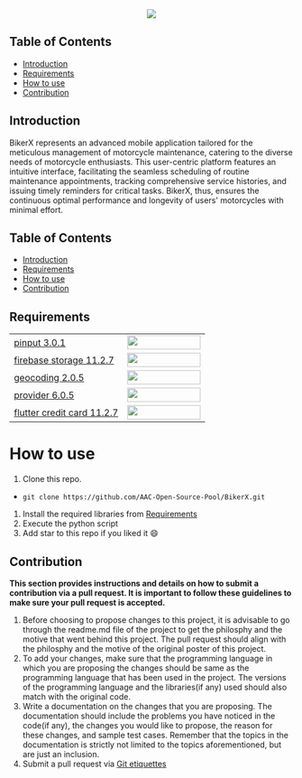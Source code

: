 <div align="center">
 <img src="https://imgur.com/ZrFwZhg.png">
</div>

## Table of Contents
- [Introduction](#introduction) <br>
- [Requirements](#requirements) <br>
- [How to use](#installation-and-usage) <br>
- [Contribution](#contribution)

## Introduction 
BikerX represents an advanced mobile application tailored for the meticulous management of motorcycle maintenance, catering to the diverse needs of motorcycle enthusiasts. This user-centric platform features an intuitive interface, facilitating the seamless scheduling of routine maintenance appointments, tracking comprehensive service histories, and issuing timely reminders for critical tasks. BikerX, thus, ensures the continuous optimal performance and longevity of users' motorcycles with minimal effort.

## Table of Contents
- [Introduction](#introduction) <br>
- [Requirements](#requirements) <br>
- [How to use](#installation-and-usage) <br>
- [Contribution](#contribution)
  
## Requirements
|||
|--|--|
|[pinput 3.0.1](https://www.python.org)|<img src="https://imgur.com/68Q9X2h.png" width="130px" height="25px"></a><br>|
|[firebase storage 11.2.7](https://github.com/flairNLP/flair)|<img src="https://imgur.com/9ZXPj2Q.png" width="130px" height="25px"></a><br>|
|[geocoding 2.0.5](https://streamlit.io)|<img src="https://imgur.com/Amcsd6l.png" width="130px" height="25px"></a><br>|
|[provider 6.0.5](https://pypi.org/project/easyocr/)|<img src="https://imgur.com/yMvnYDA.png" width="130px" height="25px"></a><br>|
|[flutter credit card 11.2.7](https://matplotlib.org)|<img src="https://imgur.com/Vldhexn.png" width="130px" height="25px"></a><br>|

# How to use
1. Clone this repo. <br>
-  ```terminal
   git clone https://github.com/AAC-Open-Source-Pool/BikerX.git
   ```

1. Install the required libraries from [Requirements](#requirements) <br>
1. Execute the python script <br>
1. Add star to this repo if you liked it 😄


## Contribution 
**This section provides instructions and details on how to submit a contribution via a pull request. It is important to follow these guidelines to make sure your pull request is accepted.**
1. Before choosing to propose changes to this project, it is advisable to go through the readme.md file of the project to get the philosphy and the motive that went behind this project. The pull request should align with the philosphy and the motive of the original poster of this project.
2. To add your changes, make sure that the programming language in which you are proposing the changes should be same as the programming language that has been used in the project. The versions of the programming language and the libraries(if any) used should also match with the original code.
3. Write a documentation on the changes that you are proposing. The documentation should include the problems you have noticed in the code(if any), the changes you would like to propose, the reason for these changes, and sample test cases. Remember that the topics in the documentation is strictly not limited to the topics aforementioned, but are just an inclusion.
4. Submit a pull request via [Git etiquettes](https://gist.github.com/mikepea/863f63d6e37281e329f8) 
